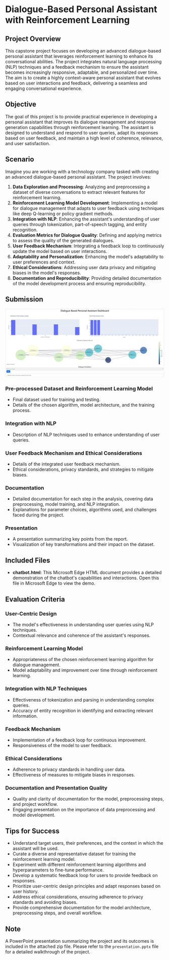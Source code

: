 # Dialogue-Based Personal Assistant with Reinforcement Learning

## Project Overview

This capstone project focuses on developing an advanced dialogue-based personal assistant that leverages reinforcement learning to enhance its conversational abilities. The project integrates natural language processing (NLP) techniques and a feedback mechanism to ensure the assistant becomes increasingly responsive, adaptable, and personalized over time. The aim is to create a highly context-aware personal assistant that evolves based on user interactions and feedback, delivering a seamless and engaging conversational experience.

## Objective

The goal of this project is to provide practical experience in developing a personal assistant that improves its dialogue management and response generation capabilities through reinforcement learning. The assistant is designed to understand and respond to user queries, adapt its responses based on user feedback, and maintain a high level of coherence, relevance, and user satisfaction.

## Scenario

Imagine you are working with a technology company tasked with creating an advanced dialogue-based personal assistant. The project involves:

1. **Data Exploration and Processing**: Analyzing and preprocessing a dataset of diverse conversations to extract relevant features for reinforcement learning.
2. **Reinforcement Learning Model Development**: Implementing a model for dialogue management that adapts to user feedback using techniques like deep Q-learning or policy gradient methods.
3. **Integration with NLP**: Enhancing the assistant's understanding of user queries through tokenization, part-of-speech tagging, and entity recognition.
4. **Evaluation Metrics for Dialogue Quality**: Defining and applying metrics to assess the quality of the generated dialogues.
5. **User Feedback Mechanism**: Integrating a feedback loop to continuously update the model based on user interactions.
6. **Adaptability and Personalization**: Enhancing the model's adaptability to user preferences and context.
7. **Ethical Considerations**: Addressing user data privacy and mitigating biases in the model's responses.
8. **Documentation and Reproducibility**: Providing detailed documentation of the model development process and ensuring reproducibility.

## Submission
![Dashboard Screenst](dash_board_1.JPG)
### Pre-processed Dataset and Reinforcement Learning Model

- Final dataset used for training and testing.
- Details of the chosen algorithm, model architecture, and the training process.

### Integration with NLP

- Description of NLP techniques used to enhance understanding of user queries.

### User Feedback Mechanism and Ethical Considerations

- Details of the integrated user feedback mechanism.
- Ethical considerations, privacy standards, and strategies to mitigate biases.

### Documentation

- Detailed documentation for each step in the analysis, covering data preprocessing, model training, and NLP integration.
- Explanations for parameter choices, algorithms used, and challenges faced during the project.

### Presentation

- A presentation summarizing key points from the report.
- Visualization of key transformations and their impact on the dataset.

## Included Files

- **chatbot.html**: This Microsoft Edge HTML document provides a detailed demonstration of the chatbot's capabilities and interactions. Open this file in Microsoft Edge to view the demo.

## Evaluation Criteria

### User-Centric Design

- The model's effectiveness in understanding user queries using NLP techniques.
- Contextual relevance and coherence of the assistant's responses.

### Reinforcement Learning Model

- Appropriateness of the chosen reinforcement learning algorithm for dialogue management.
- Model adaptability and improvement over time through reinforcement learning.

### Integration with NLP Techniques

- Effectiveness of tokenization and parsing in understanding complex queries.
- Accuracy of entity recognition in identifying and extracting relevant information.

### Feedback Mechanism

- Implementation of a feedback loop for continuous improvement.
- Responsiveness of the model to user feedback.

### Ethical Considerations

- Adherence to privacy standards in handling user data.
- Effectiveness of measures to mitigate biases in responses.

### Documentation and Presentation Quality

- Quality and clarity of documentation for the model, preprocessing steps, and project workflow.
- Engaging presentation on the importance of data preprocessing and model development.

## Tips for Success

- Understand target users, their preferences, and the context in which the assistant will be used.
- Curate a diverse and representative dataset for training the reinforcement learning model.
- Experiment with different reinforcement learning algorithms and hyperparameters to fine-tune performance.
- Develop a systematic feedback loop for users to provide feedback on responses.
- Prioritize user-centric design principles and adapt responses based on user history.
- Address ethical considerations, ensuring adherence to privacy standards and avoiding biases.
- Provide comprehensive documentation for the model architecture, preprocessing steps, and overall workflow.

## Note

A PowerPoint presentation summarizing the project and its outcomes is included in the attached zip file. Please refer to the `presentation.pptx` file for a detailed walkthrough of the project.







